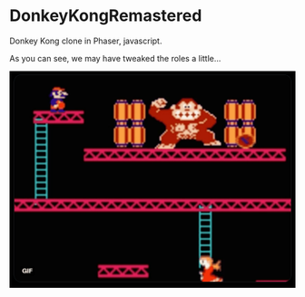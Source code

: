 # DonkeyKongRemastered
Donkey Kong clone in Phaser, javascript.

As you can see, we may have tweaked the roles a little... 
<p align="center"><img alt="Donkey Kong" src="img/donkey_kong.gif"></p>

